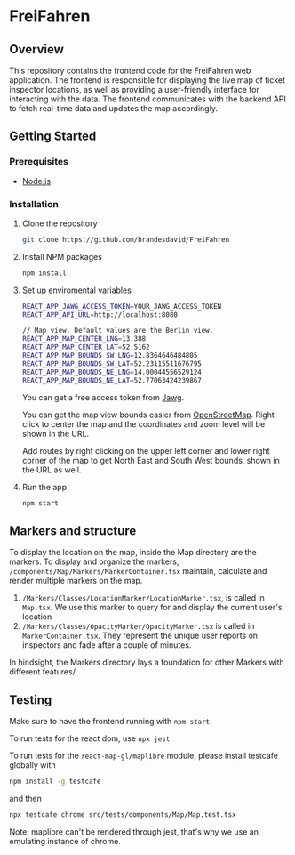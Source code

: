 # FreiFahren

## Overview

This repository contains the frontend code for the FreiFahren web application. The frontend is responsible for displaying the live map of ticket inspector locations, as well as providing a user-friendly interface for interacting with the data. The frontend communicates with the backend API to fetch real-time data and updates the map accordingly.

## Getting Started

### Prerequisites

-   [Node.js](https://nodejs.org/en/)

### Installation

1. Clone the repository

    ```sh
    git clone https://github.com/brandesdavid/FreiFahren
    ```

2. Install NPM packages

    ```sh
    npm install
    ```

3. Set up enviromental variables

    ```sh
    REACT_APP_JAWG_ACCESS_TOKEN=YOUR_JAWG_ACCESS_TOKEN
    REACT_APP_API_URL=http://localhost:8080

    // Map view. Default values are the Berlin view.
    REACT_APP_MAP_CENTER_LNG=13.388
    REACT_APP_MAP_CENTER_LAT=52.5162
    REACT_APP_MAP_BOUNDS_SW_LNG=12.8364646484805
    REACT_APP_MAP_BOUNDS_SW_LAT=52.23115511676795
    REACT_APP_MAP_BOUNDS_NE_LNG=14.00044556529124
    REACT_APP_MAP_BOUNDS_NE_LAT=52.77063424239867
    ```

    You can get a free access token from [Jawg](https://www.jawg.io/).

    You can get the map view bounds easier from [OpenStreetMap](https://www.openstreetmap.org/). Right click to center the map and the coordinates and zoom level will be shown in the URL. 
    
    Add routes by right clicking on the upper left corner and lower right corner of the map to get North East and South West bounds, shown in the URL as well.

4. Run the app
    ```sh
    npm start
    ```

## Markers and structure

To display the location on the map, inside the Map directory
are the markers. To display and organize the markers, `/components/Map/Markers/MarkerContainer.tsx` maintain, calculate and render multiple markers on the map.

1. `/Markers/Classes/LocationMarker/LocationMarker.tsx`, is called in `Map.tsx`. We use this marker to query for and display the current user's location
2. `/Markers/Classes/OpacityMarker/OpacityMarker.tsx` is called in `MarkerContainer.tsx`. They represent the unique user reports on inspectors and fade after a couple of minutes.

In hindsight, the Markers directory lays a foundation for other Markers with different features/

## Testing

Make sure to have the frontend running with `npm start`.

To run tests for the react dom, use `npx jest`

To run tests for the `react-map-gl/maplibre` module, please install testcafe globally with

```sh
npm install -g testcafe 
```

and then

```sh
npx testcafe chrome src/tests/components/Map/Map.test.tsx
```


Note: maplibre can't be rendered through jest, that's why we use an emulating instance of chrome.
